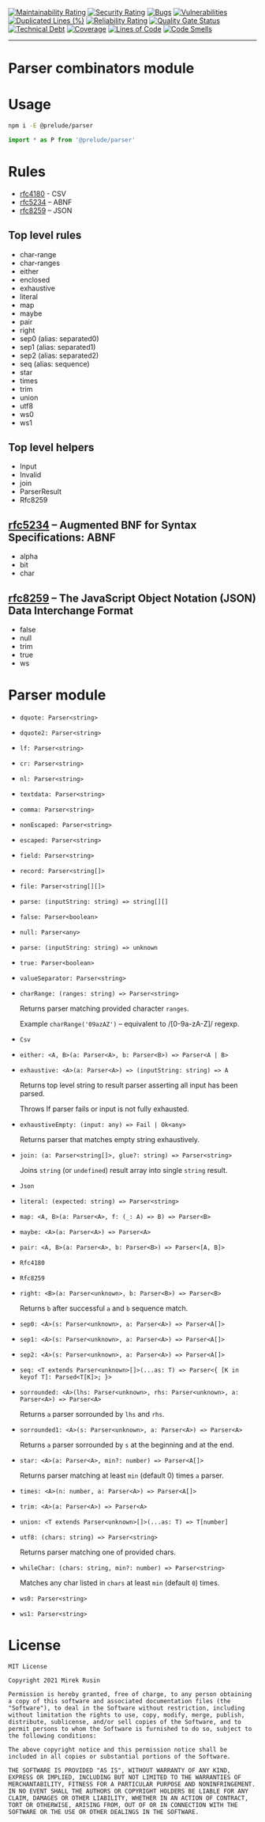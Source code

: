 [![Maintainability Rating](https://sonarcloud.io/api/project_badges/measure?project=preludejs_parser&metric=sqale_rating)](https://sonarcloud.io/summary/new_code?id=preludejs_parser)
[![Security Rating](https://sonarcloud.io/api/project_badges/measure?project=preludejs_parser&metric=security_rating)](https://sonarcloud.io/summary/new_code?id=preludejs_parser)
[![Bugs](https://sonarcloud.io/api/project_badges/measure?project=preludejs_parser&metric=bugs)](https://sonarcloud.io/summary/new_code?id=preludejs_parser)
[![Vulnerabilities](https://sonarcloud.io/api/project_badges/measure?project=preludejs_parser&metric=vulnerabilities)](https://sonarcloud.io/summary/new_code?id=preludejs_parser)
[![Duplicated Lines (%)](https://sonarcloud.io/api/project_badges/measure?project=preludejs_parser&metric=duplicated_lines_density)](https://sonarcloud.io/summary/new_code?id=preludejs_parser)
[![Reliability Rating](https://sonarcloud.io/api/project_badges/measure?project=preludejs_parser&metric=reliability_rating)](https://sonarcloud.io/summary/new_code?id=preludejs_parser)
[![Quality Gate Status](https://sonarcloud.io/api/project_badges/measure?project=preludejs_parser&metric=alert_status)](https://sonarcloud.io/summary/new_code?id=preludejs_parser)
[![Technical Debt](https://sonarcloud.io/api/project_badges/measure?project=preludejs_parser&metric=sqale_index)](https://sonarcloud.io/summary/new_code?id=preludejs_parser)
[![Coverage](https://sonarcloud.io/api/project_badges/measure?project=preludejs_parser&metric=coverage)](https://sonarcloud.io/summary/new_code?id=preludejs_parser)
[![Lines of Code](https://sonarcloud.io/api/project_badges/measure?project=preludejs_parser&metric=ncloc)](https://sonarcloud.io/summary/new_code?id=preludejs_parser)
[![Code Smells](https://sonarcloud.io/api/project_badges/measure?project=preludejs_parser&metric=code_smells)](https://sonarcloud.io/summary/new_code?id=preludejs_parser)

---

# Parser combinators module

# Usage

```bash
npm i -E @prelude/parser
```

```ts
import * as P from '@prelude/parser'
```

# Rules

* [rfc4180](https://datatracker.ietf.org/doc/html/rfc4180) - CSV
* [rfc5234](https://datatracker.ietf.org/doc/html/rfc5234) – ABNF
* [rfc8259](https://datatracker.ietf.org/doc/html/rfc8259) – JSON

## Top level rules

* char-range
* char-ranges
* either
* enclosed
* exhaustive
* literal
* map
* maybe
* pair
* right
* sep0 (alias: separated0)
* sep1 (alias: separated1)
* sep2 (alias: separated2)
* seq (alias: sequence)
* star
* times
* trim
* union
* utf8
* ws0
* ws1

## Top level helpers

* Input
* Invalid
* join
* ParserResult
* Rfc8259

## [rfc5234](https://datatracker.ietf.org/doc/html/rfc5234) – Augmented BNF for Syntax Specifications: ABNF

* alpha
* bit
* char

## [rfc8259](https://datatracker.ietf.org/doc/html/rfc8259) – The JavaScript Object Notation (JSON) Data Interchange Format

* false
* null
* trim
* true
* ws

# Parser module

* `dquote: Parser<string>`

* `dquote2: Parser<string>`

* `lf: Parser<string>`

* `cr: Parser<string>`

* `nl: Parser<string>`

* `textdata: Parser<string>`

* `comma: Parser<string>`

* `nonEscaped: Parser<string>`

* `escaped: Parser<string>`

* `field: Parser<string>`

* `record: Parser<string[]>`

* `file: Parser<string[][]>`

* `parse: (inputString: string) => string[][]`

* `false: Parser<boolean>`

* `null: Parser<any>`

* `parse: (inputString: string) => unknown`

* `true: Parser<boolean>`

* `valueSeparator: Parser<string>`

* `charRange: (ranges: string) => Parser<string>`

  Returns parser matching provided character `ranges`.

  Example `charRange('09azAZ')` – equivalent to /[0-9a-zA-Z]/ regexp.

* `Csv`

* `either: <A, B>(a: Parser<A>, b: Parser<B>) => Parser<A | B>`

* `exhaustive: <A>(a: Parser<A>) => (inputString: string) => A`

  Returns top level string to result parser asserting all input has been parsed.

  Throws If parser fails or input is not fully exhausted.

* `exhaustiveEmpty: (input: any) => Fail | Ok<any>`

  Returns parser that matches empty string exhaustively.

* `join: (a: Parser<string[]>, glue?: string) => Parser<string>`

  Joins `string` (or `undefined`) result array into single `string` result.

* `Json`

* `literal: (expected: string) => Parser<string>`

* `map: <A, B>(a: Parser<A>, f: (_: A) => B) => Parser<B>`

* `maybe: <A>(a: Parser<A>) => Parser<A>`

* `pair: <A, B>(a: Parser<A>, b: Parser<B>) => Parser<[A, B]>`

* `Rfc4180`

* `Rfc8259`

* `right: <B>(a: Parser<unknown>, b: Parser<B>) => Parser<B>`

  Returns `b` after successful `a` and `b` sequence match.

* `sep0: <A>(s: Parser<unknown>, a: Parser<A>) => Parser<A[]>`

* `sep1: <A>(s: Parser<unknown>, a: Parser<A>) => Parser<A[]>`

* `sep2: <A>(s: Parser<unknown>, a: Parser<A>) => Parser<A[]>`

* `seq: <T extends Parser<unknown>[]>(...as: T) => Parser<{ [K in keyof T]: Parsed<T[K]>; }>`

* `sorrounded: <A>(lhs: Parser<unknown>, rhs: Parser<unknown>, a: Parser<A>) => Parser<A>`

  Returns `a` parser sorrounded by `lhs` and `rhs`.

* `sorrounded1: <A>(s: Parser<unknown>, a: Parser<A>) => Parser<A>`

  Returns `a` parser sorrounded by `s` at the beginning and at the end.

* `star: <A>(a: Parser<A>, min?: number) => Parser<A[]>`

  Returns parser matching at least `min` (default 0) times `a` parser.

* `times: <A>(n: number, a: Parser<A>) => Parser<A[]>`

* `trim: <A>(a: Parser<A>) => Parser<A>`

* `union: <T extends Parser<unknown>[]>(...as: T) => T[number]`

* `utf8: (chars: string) => Parser<string>`

  Returns parser matching one of provided chars.

* `whileChar: (chars: string, min?: number) => Parser<string>`

  Matches any char listed in `chars` at least `min` (default `0`) times.

* `ws0: Parser<string>`

* `ws1: Parser<string>`

# License

```
MIT License

Copyright 2021 Mirek Rusin

Permission is hereby granted, free of charge, to any person obtaining a copy of this software and associated documentation files (the "Software"), to deal in the Software without restriction, including without limitation the rights to use, copy, modify, merge, publish, distribute, sublicense, and/or sell copies of the Software, and to permit persons to whom the Software is furnished to do so, subject to the following conditions:

The above copyright notice and this permission notice shall be included in all copies or substantial portions of the Software.

THE SOFTWARE IS PROVIDED "AS IS", WITHOUT WARRANTY OF ANY KIND, EXPRESS OR IMPLIED, INCLUDING BUT NOT LIMITED TO THE WARRANTIES OF MERCHANTABILITY, FITNESS FOR A PARTICULAR PURPOSE AND NONINFRINGEMENT. IN NO EVENT SHALL THE AUTHORS OR COPYRIGHT HOLDERS BE LIABLE FOR ANY CLAIM, DAMAGES OR OTHER LIABILITY, WHETHER IN AN ACTION OF CONTRACT, TORT OR OTHERWISE, ARISING FROM, OUT OF OR IN CONNECTION WITH THE SOFTWARE OR THE USE OR OTHER DEALINGS IN THE SOFTWARE.
```
